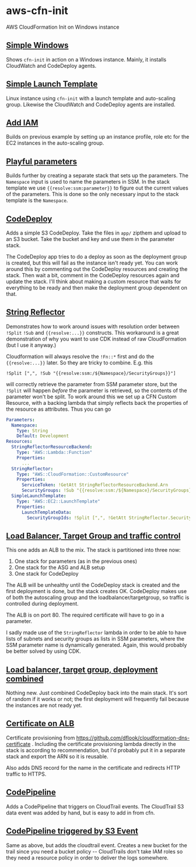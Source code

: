 # aws-cfn-init
AWS CloudFormation Init on Windows instance

## [Simple Windows](cfn/10_simple_instance/)

Shows `cfn-init` in action on a Windows instance. Mainly, it installs CloudWatch and CodeDeploy agents.

## [Simple Launch Template](cfn/20_asg_launchtemplate/)

Linux instance using `cfn-init` with a launch template and auto-scaling group. Likewise the CloudWatch and CodeDeploy agents are installed.

## [Add IAM](cfn/30_asg_iam/)

Builds on previous example by setting up an instance profile, role etc for the EC2 instances in the auto-scaling group.

## [Playful parameters](cfn/40_asg_parameters/)

Builds further by creating a separate stack that sets up the parameters. The `Namespace` input is used to name the parameters in SSM.
In the stack template we use `{{resolve:ssm:parameter}}` to
figure out the current values of the parameters. This is done so the only necessary input to the stack template is the `Namespace`.

## [CodeDeploy](cfn/50_codedeploy/)

Adds a simple S3 CodeDeploy. Take the files in `app/` zipthem and upload to an S3 bucket. Take the bucket and key
and use them in the parameter stack.

The CodeDeploy app tries to do a deploy as soon as the deployment group is created, but this will fail as the instance isn't
ready yet. You can work around this by commenting out the CodeDeploy resources and creating the stack. Then wait a bit, comment
in the CodeDeploy resources again and update the stack. I'll think about making a custom resource that waits for everything to 
be ready and then make the deployment group dependent on that.

## [String Reflector](cfn/51_parameter_customresource/)

Demonstrates how to work around issues with resolution order between `!Split` `!Sub` and `{{resolve:...}}`
constructs. This workaround is a great demonstration of why you want to use CDK instead
of raw CloudFormation (but I use it anyway.)

Cloudformation will always resolve the `!Fn::*` first and do the `{{resolve:...}}` later. So they are tricky
to combine. E.g. this

```
!Split [",", !Sub "{{resolve:ssm:/${Namespace}/SecurityGroups}}"]
```

will correctly retrieve the parameter from SSM parameter store, but the `!Split` will happen _before_
the parameter is retrieved, so the contents of the parameter won't be split. To work around this we
set up a CFN Custom Resource, with a backing lambda that simply reflects back the properties of the
resource as attributes. Thus you can go

```yaml
Parameters:
  Namespace:
    Type: String
    Default: Development
Resources:
  StringReflectorResourceBackend:
    Type: "AWS::Lambda::Function"
    Properties:
      ...
  StringReflector:
    Type: "AWS::CloudFormation::CustomResource"
    Properties:
      ServiceToken: !GetAtt StringReflectorResourceBackend.Arn
      SecurityGroups: !Sub "{{resolve:ssm:/${Namespace}/SecurityGroups}}"
  SimpleLaunchTemplate:
    Type: "AWS::EC2::LaunchTemplate"
    Properties:
      LaunchTemplateData:
        SecurityGroupIds: !Split [",", !GetAtt StringReflector.SecurityGroups]
```

## [Load Balancer, Target Group and traffic control](/cfn/60_alb/)

This one adds an ALB to the mix. The stack is partitioned into three now:
1. One stack for parameters (as in the previous ones)
1. One stack for the ASG and ALB setup
1. One stack for CodeDeploy

The ALB will be unhealthy until the CodeDeploy stack is created and the first
deployment is done, but the stack creates OK. CodeDeploy makes use of both
the autoscaling group and the loadbalancer/targetgroup, so traffic is 
controlled during deployment.

The ALB is on port 80. The required certificate will have to go in a parameter.

I sadly made use of the `StringReflector` lambda in order to be able to have
lists of subnets and security groups as lists in SSM parameters, where the 
SSM parameter name is dynamically generated. Again, this would probably be
better solved by using CDK.

## [Load balancer, target group, deployment combined](cfn/61_alb_combined/)

Nothing new. Just combined CodeDeploy back into the main stack. It's sort of random
if it works or not; the first deployment will frequently fail because the instances
are not ready yet.

## [Certificate on ALB](cfn/62_alb_combined_cert/)

Certificate provisioning from https://github.com/dflook/cloudformation-dns-certificate .
Including the certificate provisioning lambda directly in the stack is according to
recommendation, but I'd probably put it in a separate stack and export the ARN so it
is reusable.

Also adds DNS record for the name in the certificate and redirects HTTP traffic to HTTPS.


## [CodePipeline](cfn/70_codepipeline/)

Adds a CodePipeline that triggers on CloudTrail events. The CloudTrail S3 data 
event was added by hand, but is easy to add in from cfn.

## [CodePipeline triggered by S3 Event](cfn/71_codepipeline_trailevent/)

Same as above, but adds the cloudtrail event. Creates a new bucket for the 
trail since you need a bucket policy -- CloudTrails don't take IAM roles
so they need a resource policy in order to deliver the logs somewhere.